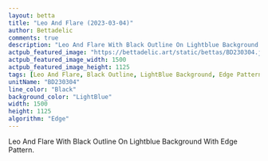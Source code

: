 ```yaml
---
layout: betta
title: "Leo And Flare (2023-03-04)"
author: Bettadelic
comments: true
description: "Leo And Flare With Black Outline On Lightblue Background With Edge Pattern."
actpub_featured_image: "https://bettadelic.art/static/bettas/BD230304.jpg"
actpub_featured_image_width: 1500
actpub_featured_image_height: 1125
tags: [Leo And Flare, Black Outline, LightBlue Background, Edge Pattern, March 2023]
unitName: "BD230304"
line_color: "Black"
background_color: "LightBlue"
width: 1500
height: 1125
algorithm: "Edge"
---
```


Leo And Flare With Black Outline On Lightblue Background With Edge Pattern.
